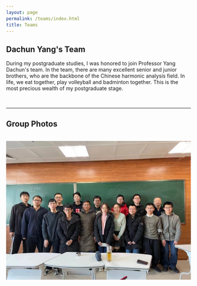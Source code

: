 ```yaml
---
layout: page
permalink: /teams/index.html
title: Teams
---
```


## Dachun Yang's Team

During my postgraduate studies, I was honored to join Professor Yang Dachun's team. In the team, there are many excellent senior and junior brothers, who are the backbone of the Chinese harmonic analysis field. In life, we eat together, play volleyball and badminton together. This is the most precious wealth of my postgraduate stage.


<br>

---

## Group Photos

<br>

<div>
<img src="/images/groupphoto.jpg">
</div>

<br>

